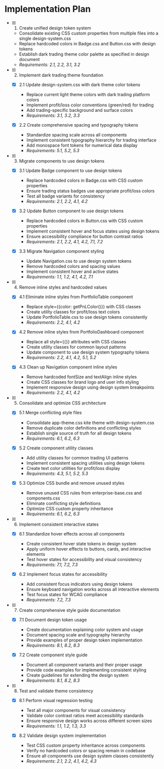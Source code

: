 # Implementation Plan

- [x] 1. Create unified design token system
  - Consolidate existing CSS custom properties from multiple files into a single design-system.css
  - Replace hardcoded colors in Badge.css and Button.css with design tokens
  - Establish dark trading theme color palette as specified in design document
  - _Requirements: 2.1, 2.2, 3.1, 3.2_

- [x] 2. Implement dark trading theme foundation
  - [x] 2.1 Update design-system.css with dark theme color tokens
    - Replace current light theme colors with dark trading platform colors
    - Implement profit/loss color conventions (green/red) for trading
    - Add trading-specific background and surface colors
    - _Requirements: 3.1, 3.2, 3.3_

  - [x] 2.2 Create comprehensive spacing and typography tokens
    - Standardize spacing scale across all components
    - Implement consistent typography hierarchy for trading interface
    - Add monospace font tokens for numerical data display
    - _Requirements: 5.1, 5.2, 5.3_

- [x] 3. Migrate components to use design tokens
  - [x] 3.1 Update Badge component to use design tokens
    - Replace hardcoded colors in Badge.css with CSS custom properties
    - Ensure trading status badges use appropriate profit/loss colors
    - Test all badge variants for consistency
    - _Requirements: 2.1, 2.2, 4.1, 4.2_

  - [x] 3.2 Update Button component to use design tokens
    - Replace hardcoded colors in Button.css with CSS custom properties
    - Implement consistent hover and focus states using design tokens
    - Ensure accessibility compliance for button contrast ratios
    - _Requirements: 2.1, 2.2, 4.1, 4.2, 7.1, 7.2_

  - [x] 3.3 Migrate Navigation component styling
    - Update Navigation.css to use design system tokens
    - Remove hardcoded colors and spacing values
    - Implement consistent hover and active states
    - _Requirements: 1.1, 1.2, 4.1, 4.2, 7.1_

- [x] 4. Remove inline styles and hardcoded values
  - [x] 4.1 Eliminate inline styles from PortfolioTable component
    - Replace style={{color: getPnLColor()}} with CSS classes
    - Create utility classes for profit/loss text colors
    - Update PortfolioTable.css to use design tokens consistently
    - _Requirements: 2.2, 4.1, 4.2_

  - [x] 4.2 Remove inline styles from PortfolioDashboard component
    - Replace all style={{}} attributes with CSS classes
    - Create utility classes for common layout patterns
    - Update component to use design system typography tokens
    - _Requirements: 2.2, 4.1, 4.2, 5.1, 5.2_

  - [x] 4.3 Clean up Navigation component inline styles
    - Remove hardcoded fontSize and textAlign inline styles
    - Create CSS classes for brand logo and user info styling
    - Implement responsive design using design system breakpoints
    - _Requirements: 2.2, 4.1, 4.2_

- [x] 5. Consolidate and optimize CSS architecture
  - [x] 5.1 Merge conflicting style files
    - Consolidate app-theme.css kite theme with design-system.css
    - Remove duplicate color definitions and conflicting styles
    - Establish single source of truth for all design tokens
    - _Requirements: 6.1, 6.2, 6.3_

  - [x] 5.2 Create component utility classes
    - Add utility classes for common trading UI patterns
    - Implement consistent spacing utilities using design tokens
    - Create text color utilities for profit/loss display
    - _Requirements: 4.3, 5.1, 5.2, 5.3_

  - [x] 5.3 Optimize CSS bundle and remove unused styles
    - Remove unused CSS rules from enterprise-base.css and components.css
    - Eliminate conflicting style definitions
    - Optimize CSS custom property inheritance
    - _Requirements: 6.1, 6.2, 6.3_

- [x] 6. Implement consistent interactive states
  - [x] 6.1 Standardize hover effects across all components
    - Create consistent hover state tokens in design system
    - Apply uniform hover effects to buttons, cards, and interactive elements
    - Test hover states for accessibility and visual consistency
    - _Requirements: 7.1, 7.2, 7.3_

  - [x] 6.2 Implement focus states for accessibility
    - Add consistent focus indicators using design tokens
    - Ensure keyboard navigation works across all interactive elements
    - Test focus states for WCAG compliance
    - _Requirements: 7.2, 7.3_

- [x] 7. Create comprehensive style guide documentation
  - [x] 7.1 Document design token usage
    - Create documentation explaining color system and usage
    - Document spacing scale and typography hierarchy
    - Provide examples of proper design token implementation
    - _Requirements: 8.1, 8.2, 8.3_

  - [x] 7.2 Create component style guide
    - Document all component variants and their proper usage
    - Provide code examples for implementing consistent styling
    - Create guidelines for extending the design system
    - _Requirements: 8.1, 8.2, 8.3_

- [x] 8. Test and validate theme consistency
  - [x] 8.1 Perform visual regression testing
    - Test all major components for visual consistency
    - Validate color contrast ratios meet accessibility standards
    - Ensure responsive design works across different screen sizes
    - _Requirements: 1.1, 1.2, 1.3, 3.3_

  - [x] 8.2 Validate design system implementation
    - Test CSS custom property inheritance across components
    - Verify no hardcoded colors or spacing remain in codebase
    - Ensure all components use design system classes consistently
    - _Requirements: 2.1, 2.2, 4.1, 4.2, 4.3_